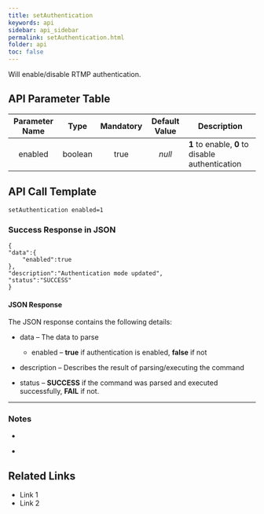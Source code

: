 ```yaml
---
title: setAuthentication
keywords: api
sidebar: api_sidebar
permalink: setAuthentication.html
folder: api
toc: false
---
```




Will enable/disable RTMP authentication.





## API Parameter Table

| Parameter Name |  Type   | Mandatory | Default Value | Description                              |
| :------------: | :-----: | :-------: | :-----------: | ---------------------------------------- |
|    enabled     | boolean |   true    |    *null*     | **1** to enable, **0** to disable authentication |



## API Call Template

``` 
setAuthentication enabled=1
```



### Success Response in JSON

``` 
{
"data":{
    "enabled":true
},
"description":"Authentication mode updated",
"status":"SUCCESS"
}
```



#### **JSON Response**

The JSON response contains the following details:

- data – The data to parse
  - enabled – **true** if authentication is enabled, **false** if not


- description – Describes the result of parsing/executing the command
- status – **SUCCESS** if the command was parsed and executed successfully, **FAIL** if not.

------

### Notes

- ​

- ​





## **Related Links**

- Link 1
- Link 2